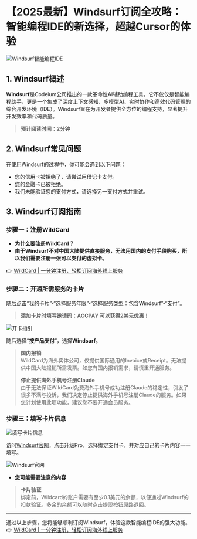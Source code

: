 # 【2025最新】Windsurf订阅全攻略：智能编程IDE的新选择，超越Cursor的体验

![Windsurf智能编程IDE](https://bbtdd.com/img/46180863595.webp)

## 1. Windsurf概述

**Windsurf**是Codeium公司推出的一款革命性AI辅助编程工具，它不仅仅是智能编程助手，更是一个集成了深度上下文感知、多模型AI、实时协作和高效代码管理的综合开发环境（IDE）。Windsurf旨在为开发者提供全方位的编程支持，显著提升开发效率和代码质量。

> **预计阅读时间：2分钟**

## 2. Windsurf常见问题

在使用Windsurf的过程中，你可能会遇到以下问题：

- 您的信用卡被拒绝了，请尝试用借记卡支付。
- 您的金融卡已被拒绝。
- 我们未能验证您的支付方式，请选择另一支付方式并重试。

## 3. Windsurf订阅指南

### 步骤一：注册WildCard

- **为什么要注册WildCard？**
- **由于Windsurf不对中国大陆提供直接服务，无法用国内的支付手段购买，所以我们需要注册一张可以支付的虚拟卡。**

👉 [WildCard | 一分钟注册，轻松订阅海外线上服务](https://bbtdd.com/WildCard)

### 步骤二：开通所需服务的卡片

随后点击“我的卡片”-“选择服务年限”-“选择服务类型：包含Windsurf”-“支付”。

> **添加卡片时填写邀请码：ACCPAY 可以获得2美元优惠！**

![开卡指引](https://bbtdd.com/img/306405735008.webp)

随后选择“**按产品支付**”，选择**Windsurf**。

> **国内报销**  
> WildCard为海外实体公司，仅提供国际通用的Invoice或Receipt。无法提供中国大陆报销所需发票。如您有国内报销需求，请慎重开通服务。  
>  
> **停止提供海外手机号注册Claude**  
> 由于无法保证WildCard免费海外手机号成功注册Claude的稳定性，引发了很多不满与投诉，我们决定停止提供海外手机号注册Claude的服务。如果您计划使用此项功能，建议您不要开通会员服务。

### 步骤三：填写卡片信息

![填写卡片信息](https://bbtdd.com/img/1507012366.webp)

访问[Windsurf官网](https://codeium.com/)，点击升级Pro，选择绑定支付卡，并对应自己的卡片内容一一填写。

![Windsurf官网](https://bbtdd.com/img/079014869520.webp)

- **您可能需要注意的内容**

> **卡片验证**  
> 绑定前，Wildcard的账户需要有至少0.1美元的余额，以便通过Windsurf的扣款验证。多余的余额可以随时点击提现按钮原路退回。

---

通过以上步骤，您将能够顺利订阅Windsurf，体验这款智能编程IDE的强大功能。👉 [WildCard | 一分钟注册，轻松订阅海外线上服务](https://bbtdd.com/WildCard)